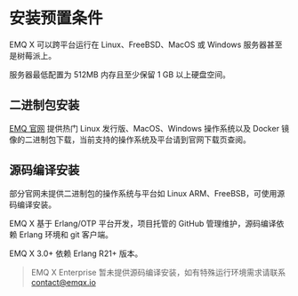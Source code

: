 #  安装预置条件

EMQ X 可以跨平台运行在 Linux、FreeBSD、MacOS 或 Windows 服务器甚至是树莓派上。

服务器最低配置为 512MB 内存且至少保留 1 GB 以上硬盘空间。

## 二进制包安装

[EMQ 官网](https://www.emqx.io/downloads/emq/broker?osType=Linux) 提供热门 Linux 发行版、MacOS、Windows 操作系统以及 Docker 镜像的二进制包下载，当前支持的操作系统及平台请到官网下载页查阅。


## 源码编译安装

部分官网未提供二进制包的操作系统与平台如 Linux ARM、FreeBSB，可使用源码编译安装。

EMQ X 基于 Erlang/OTP 平台开发，项目托管的 GitHub 管理维护，源码编译依赖 Erlang 环境和 git 客户端。

EMQ X 3.0+ 依赖 Erlang R21+ 版本。


> EMQ X Enterprise 暂未提供源码编译安装，如有特殊运行环境需求请联系 contact@emqx.io
